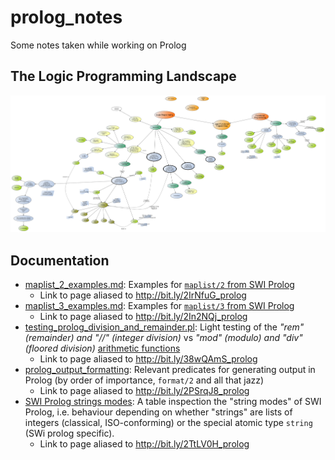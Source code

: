 # prolog_notes
Some notes taken while working on Prolog

## The Logic Programming Landscape

![The Logic Programming Landscape](pics/quick_map_of_LP_landscape.png)

## Documentation

- [maplist_2_examples.md](maplist_2_examples.md):
  Examples for [`maplist/2` from SWI Prolog](https://www.swi-prolog.org/pldoc/man?predicate=maplist%2f2)
   - Link to page aliased to http://bit.ly/2IrNfuG_prolog
- [maplist_3_examples.md](maplist_3_examples.md): 
  Examples for [`maplist/3` from SWI Prolog](https://www.swi-prolog.org/pldoc/doc_for?object=maplist/3)
   -  Link to page aliased to http://bit.ly/2In2NQj_prolog
- [testing_prolog_division_and_remainder.pl](testing_prolog_division_and_remainder.pl): 
  Light testing of the _"rem" (remainder) and "//" (integer division)_ 
  vs _"mod" (modulo) and "div" (floored division)_ [arithmetic functions](https://www.swi-prolog.org/pldoc/man?section=functions)
   -  Link to page aliased to http://bit.ly/38wQAmS_prolog
- [prolog_output_formatting](prolog_output_formatting.md): Relevant predicates for generating output in Prolog (by order of importance, `format/2` and all that jazz)
   -  Link to page aliased to http://bit.ly/2PSrqJ8_prolog
- [SWI Prolog strings modes](swi_prolog_string_modes.md): A table inspection the "string modes" of SWI Prolog, i.e. behaviour depending on whether "strings" are lists of integers (classical, ISO-conforming) or the special atomic type `string` (SWi prolog specific).
   -  Link to page aliased to http://bit.ly/2TtLV0H_prolog
   
   
